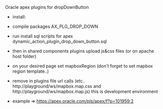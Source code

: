 Oracle apex plugins for dropDownButton
- install:
- compile packages AX_PLG_DROP_DOWN
- run install sql scripts for apex dynamic_action_plugin_drop_down_button.sql
- then in shared components plugins upload js&css files (or on apache host folder)
- on your desired page set mapboxRegion (don't forget to set mapbox region template..)
- remove in plugins file url calls 
   (etc.. http://playground/ws/mapbox.map.css and http://playground/ws/mapbox.map.js) 
    this is development environment 

- example => https://apex.oracle.com/pls/apex/f?p=101959:2
   

